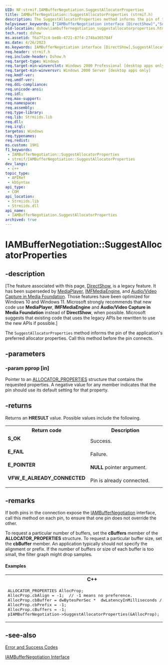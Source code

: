 ```yaml
---
UID: NF:strmif.IAMBufferNegotiation.SuggestAllocatorProperties
title: IAMBufferNegotiation::SuggestAllocatorProperties (strmif.h)
description: The SuggestAllocatorProperties method informs the pin of the application's preferred allocator properties. Call this method before the pin connects.
helpviewer_keywords: ["IAMBufferNegotiation interface [DirectShow]","SuggestAllocatorProperties method","IAMBufferNegotiation.SuggestAllocatorProperties","IAMBufferNegotiation::SuggestAllocatorProperties","IAMBufferNegotiationSuggestAllocatorProperties","SuggestAllocatorProperties","SuggestAllocatorProperties method [DirectShow]","SuggestAllocatorProperties method [DirectShow]","IAMBufferNegotiation interface","dshow.iambuffernegotiation_suggestallocatorproperties","strmif/IAMBufferNegotiation::SuggestAllocatorProperties"]
old-location: dshow\iambuffernegotiation_suggestallocatorproperties.htm
tech.root: dshow
ms.assetid: f6a7f2c4-be8b-4721-87f4-274ba365784f
ms.date: 4/26/2023
ms.keywords: IAMBufferNegotiation interface [DirectShow],SuggestAllocatorProperties method, IAMBufferNegotiation.SuggestAllocatorProperties, IAMBufferNegotiation::SuggestAllocatorProperties, IAMBufferNegotiationSuggestAllocatorProperties, SuggestAllocatorProperties, SuggestAllocatorProperties method [DirectShow], SuggestAllocatorProperties method [DirectShow],IAMBufferNegotiation interface, dshow.iambuffernegotiation_suggestallocatorproperties, strmif/IAMBufferNegotiation::SuggestAllocatorProperties
req.header: strmif.h
req.include-header: Dshow.h
req.target-type: Windows
req.target-min-winverclnt: Windows 2000 Professional [desktop apps only]
req.target-min-winversvr: Windows 2000 Server [desktop apps only]
req.kmdf-ver: 
req.umdf-ver: 
req.ddi-compliance: 
req.unicode-ansi: 
req.idl: 
req.max-support: 
req.namespace: 
req.assembly: 
req.type-library: 
req.lib: Strmiids.lib
req.dll: 
req.irql: 
targetos: Windows
req.typenames: 
req.redist: 
ms.custom: 19H1
f1_keywords:
 - IAMBufferNegotiation::SuggestAllocatorProperties
 - strmif/IAMBufferNegotiation::SuggestAllocatorProperties
dev_langs:
 - c++
topic_type:
 - APIRef
 - kbSyntax
api_type:
 - COM
api_location:
 - Strmiids.lib
 - Strmiids.dll
api_name:
 - IAMBufferNegotiation.SuggestAllocatorProperties
archived: true
---
```


# IAMBufferNegotiation::SuggestAllocatorProperties


## -description

\[The feature associated with this page, [DirectShow](/windows/win32/directshow/directshow), is a legacy feature. It has been superseded by [MediaPlayer](/uwp/api/Windows.Media.Playback.MediaPlayer), [IMFMediaEngine](/windows/win32/api/mfmediaengine/nn-mfmediaengine-imfmediaengine), and [Audio/Video Capture in Media Foundation](/windows/win32/medfound/audio-video-capture-in-media-foundation). Those features have been optimized for Windows 10 and Windows 11. Microsoft strongly recommends that new code use **MediaPlayer**, **IMFMediaEngine** and **Audio/Video Capture in Media Foundation** instead of **DirectShow**, when possible. Microsoft suggests that existing code that uses the legacy APIs be rewritten to use the new APIs if possible.\]

The <code>SuggestAllocatorProperties</code> method informs the pin of the application's preferred allocator properties. Call this method before the pin connects.

## -parameters

### -param pprop [in]

Pointer to an [ALLOCATOR_PROPERTIES](/windows/desktop/api/strmif/ns-strmif-allocator_properties) structure that contains the requested properties. A negative value for any member indicates that the pin should use its default setting for that property.

## -returns

Returns an <b>HRESULT</b> value. Possible values include the following.

<table>
<tr>
<th>Return code</th>
<th>Description</th>
</tr>
<tr>
<td width="40%">
<dl>
<dt><b>S_OK</b></dt>
</dl>
</td>
<td width="60%">
Success.

</td>
</tr>
<tr>
<td width="40%">
<dl>
<dt><b>E_FAIL</b></dt>
</dl>
</td>
<td width="60%">
Failure.

</td>
</tr>
<tr>
<td width="40%">
<dl>
<dt><b>E_POINTER</b></dt>
</dl>
</td>
<td width="60%">
<b>NULL</b> pointer argument.

</td>
</tr>
<tr>
<td width="40%">
<dl>
<dt><b>VFW_E_ALREADY_CONNECTED</b></dt>
</dl>
</td>
<td width="60%">
Pin is already connected.

</td>
</tr>
</table>

## -remarks

If both pins in the connection expose the <a href="/windows/desktop/api/strmif/nn-strmif-iambuffernegotiation">IAMBufferNegotiation</a> interface, call this method on each pin, to ensure that one pin does not override the other.

To request a particular number of buffers, set the <b>cBuffers</b> member of the <b>ALLOCATOR_PROPERTIES</b> structure. To request a particular buffer size, set the <b>cbBuffer</b> member. An application typically should not specify the alignment or prefix. If the number of buffers or size of each buffer is too small, the filter graph might drop samples.


#### Examples

<div class="code"><span><table>
<tr>
<th>C++</th>
</tr>
<tr>
<td>
<pre>
ALLOCATOR_PROPERTIES AllocProp;
AllocProp.cbAlign = -1;  // -1 means no preference.
AllocProp.cbBuffer = dwBytesPerSec *  dwLatencyInMilliseconds / 1000;
AllocProp.cbPrefix = -1;
AllocProp.cBuffers = -1;
pIAMBufferNegotiation-&gt;SuggestAllocatorProperties(&amp;AllocProp);
</pre>
</td>
</tr>
</table></span></div>

## -see-also

<a href="/windows/desktop/DirectShow/error-and-success-codes">Error and Success Codes</a>



<a href="/windows/desktop/api/strmif/nn-strmif-iambuffernegotiation">IAMBufferNegotiation Interface</a>